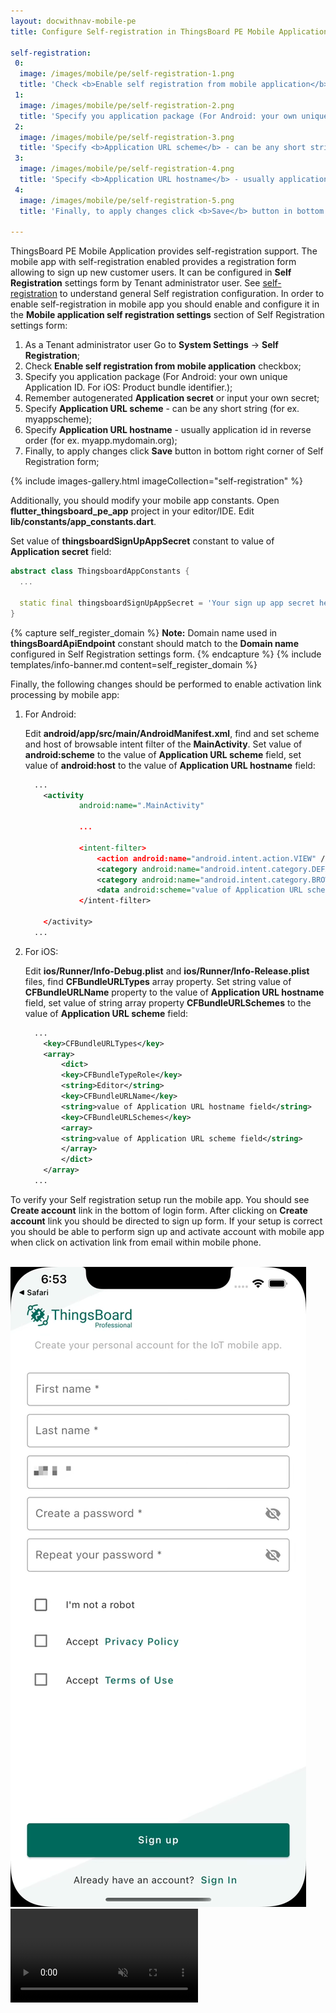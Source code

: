 ```yaml
---
layout: docwithnav-mobile-pe
title: Configure Self-registration in ThingsBoard PE Mobile Application

self-registration:
 0:
  image: /images/mobile/pe/self-registration-1.png
  title: 'Check <b>Enable self registration from mobile application</b> checkbox'
 1:
  image: /images/mobile/pe/self-registration-2.png
  title: 'Specify you application package (For Android: your own unique Application ID. For iOS: Product bundle identifier.)<br>Remember autogenerated <b>Application secret</b> or input your own secret.'
 2:
  image: /images/mobile/pe/self-registration-3.png
  title: 'Specify <b>Application URL scheme</b> - can be any short string (for ex. myappscheme)'
 3:
  image: /images/mobile/pe/self-registration-4.png
  title: 'Specify <b>Application URL hostname</b> - usually application id in reverse order (for ex. myapp.mydomain.org)'
 4:
  image: /images/mobile/pe/self-registration-5.png
  title: 'Finally, to apply changes click <b>Save</b> button in bottom right corner of Self Registration form'

---
```


ThingsBoard PE Mobile Application provides self-registration support. The mobile app with self-registration enabled provides a registration form allowing to sign up new customer users.
It can be configured in **Self Registration** settings form by Tenant administrator user.
See [self-registration](/docs/pe/user-guide/self-registration/) to understand general Self registration configuration.
In order to enable self-registration in mobile app you should enable and configure it in the **Mobile application self registration settings** section of Self Registration settings form:

1. As a Tenant administrator user Go to **System Settings** -> **Self Registration**;
2. Check **Enable self registration from mobile application** checkbox;
3. Specify you application package (For Android: your own unique Application ID. For iOS: Product bundle identifier.);
4. Remember autogenerated **Application secret** or input your own secret;
5. Specify **Application URL scheme** - can be any short string (for ex. myappscheme);
6. Specify **Application URL hostname** - usually application id in reverse order (for ex. myapp.mydomain.org);
7. Finally, to apply changes click **Save** button in bottom right corner of Self Registration form;

{% include images-gallery.html imageCollection="self-registration" %}

Additionally, you should modify your mobile app constants.
Open **flutter_thingsboard_pe_app** project in your editor/IDE. Edit **lib/constants/app_constants.dart**.

Set value of **thingsboardSignUpAppSecret** constant to value of **Application secret** field:

```dart
abstract class ThingsboardAppConstants {
  ...

  static final thingsboardSignUpAppSecret = 'Your sign up app secret here';
}

```

{% capture self_register_domain %}
**Note:** Domain name used in **thingsBoardApiEndpoint** constant should match to the **Domain name** configured in Self Registration settings form.
{% endcapture %}
{% include templates/info-banner.md content=self_register_domain %}

Finally, the following changes should be performed to enable activation link processing by mobile app:

1. For Android:

    Edit **android/app/src/main/AndroidManifest.xml**, find and set scheme and host of browsable intent filter of the **MainActivity**.
    Set value of **android:scheme** to the value of **Application URL scheme** field, set value of **android:host** to the value of **Application URL hostname** field:
    
    ```xml
      ...
        <activity
                android:name=".MainActivity"
    
                ...
    
                <intent-filter>
                    <action android:name="android.intent.action.VIEW" />
                    <category android:name="android.intent.category.DEFAULT" />
                    <category android:name="android.intent.category.BROWSABLE" />
                    <data android:scheme="value of Application URL scheme field" android:host="value of Application URL hostname field"/>
                </intent-filter>
    
        </activity>
      ...
    ```

2. For iOS:
    
    Edit **ios/Runner/Info-Debug.plist** and **ios/Runner/Info-Release.plist** files, find **CFBundleURLTypes** array property.
    Set string value of **CFBundleURLName** property to the value of **Application URL hostname** field,
    set value of string array property **CFBundleURLSchemes** to the value of **Application URL scheme** field:

    ```xml
      ...
        <key>CFBundleURLTypes</key>
        <array>
            <dict>
            <key>CFBundleTypeRole</key>
            <string>Editor</string>
            <key>CFBundleURLName</key>
            <string>value of Application URL hostname field</string>
            <key>CFBundleURLSchemes</key>
            <array>
            <string>value of Application URL scheme field</string>
            </array>
            </dict>
        </array>
      ...
    ```

To verify your Self registration setup run the mobile app.
You should see **Create account** link in the bottom of login form. After clicking on **Create account** link you should be directed to sign up form.
If your setup is correct you should be able to perform sign up and activate account with mobile app when click on activation link from email within mobile phone.

<br>

<div style="display: flex;">
    <div class="mobile-frame ios">
        <div class="frame-image">
            <img src="/images/mobile/pe/self-registration-frame.png">
        </div>
        <div class="frame-video">
            <video autoplay loop preload="auto" muted playsinline>
                 <source src="https://s3-us-west-1.amazonaws.com/tb-videos/mobile/pe/self-registration.mp4" type="video/mp4">
                 <source src="https://s3-us-west-1.amazonaws.com/tb-videos/mobile/pe/self-registration.webm" type="video/webm">
            </video>
        </div>
    </div>
</div>
